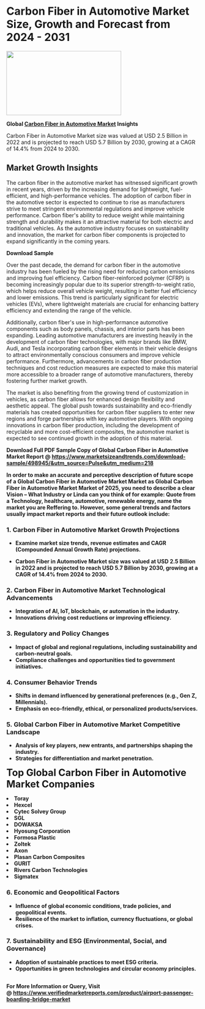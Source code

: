 <H1>Carbon Fiber in Automotive Market Size, Growth and Forecast from 2024 - 2031</H1><img class="aligncenter size-medium wp-image-584254" src="https://thirdeyenews.in/wp-content/uploads/2024/09/Global-Market-Research-300x168.jpeg" alt="" width="300" height="168" /><p><strong>Global&nbsp;<a href="https://www.marketsizeandtrends.com/download-sample/498945/&amp;utm_source=Pulse&amp;utm_medium=218">Carbon Fiber in Automotive Market</a> Insights</strong></p><p>Carbon Fiber in Automotive Market size was valued at USD 2.5 Billion in 2022 and is projected to reach USD 5.7 Billion by 2030, growing at a CAGR of 14.4% from 2024 to 2030.</p><p><h2>Market Growth Insights</h2> <p>The carbon fiber in the automotive market has witnessed significant growth in recent years, driven by the increasing demand for lightweight, fuel-efficient, and high-performance vehicles. The adoption of carbon fiber in the automotive sector is expected to continue to rise as manufacturers strive to meet stringent environmental regulations and improve vehicle performance. Carbon fiber's ability to reduce weight while maintaining strength and durability makes it an attractive material for both electric and traditional vehicles. As the automotive industry focuses on sustainability and innovation, the market for carbon fiber components is projected to expand significantly in the coming years.</p> <p><strong>Download Sample</strong></p> <p>Over the past decade, the demand for carbon fiber in the automotive industry has been fueled by the rising need for reducing carbon emissions and improving fuel efficiency. Carbon fiber-reinforced polymer (CFRP) is becoming increasingly popular due to its superior strength-to-weight ratio, which helps reduce overall vehicle weight, resulting in better fuel efficiency and lower emissions. This trend is particularly significant for electric vehicles (EVs), where lightweight materials are crucial for enhancing battery efficiency and extending the range of the vehicle.</p> <p>Additionally, carbon fiber's use in high-performance automotive components such as body panels, chassis, and interior parts has been expanding. Leading automotive manufacturers are investing heavily in the development of carbon fiber technologies, with major brands like BMW, Audi, and Tesla incorporating carbon fiber elements in their vehicle designs to attract environmentally conscious consumers and improve vehicle performance. Furthermore, advancements in carbon fiber production techniques and cost reduction measures are expected to make this material more accessible to a broader range of automotive manufacturers, thereby fostering further market growth.</p> <p>The market is also benefiting from the growing trend of customization in vehicles, as carbon fiber allows for enhanced design flexibility and aesthetic appeal. The global push towards sustainability and eco-friendly materials has created opportunities for carbon fiber suppliers to enter new regions and forge partnerships with key automotive players. With ongoing innovations in carbon fiber production, including the development of recyclable and more cost-efficient composites, the automotive market is expected to see continued growth in the adoption of this material.</p> <p><strong></p><p><span class=""><strong>Download Full PDF Sample Copy of Global Carbon Fiber in Automotive Market Report</strong> @ <a href="https://www.marketsizeandtrends.com/download-sample/498945/&amp;utm_source=Pulse&amp;utm_medium=218" target="_blank">https://www.marketsizeandtrends.com/download-sample/498945/&amp;utm_source=Pulse&amp;utm_medium=218</a></span></p><p>In order to make an accurate and perceptive description of future scope of a Global&nbsp;Carbon Fiber in Automotive Market Market as Global&nbsp;Carbon Fiber in Automotive Market Market of 2025, you need to describe a clear Vision &ndash; What Industry or Linda can you think of for example: Quote from a Technology, healthcare, automotive, renewable energy, name the market you are Reffering to. However, some general trends and factors usually impact market reports and their future outlook include:</p><h3>1.&nbsp;<strong>Carbon Fiber in Automotive Market Growth Projections</strong></h3><ul><li>Examine market size trends, revenue estimates and CAGR (Compounded Annual Growth Rate) projections.</li><li><p>Carbon Fiber in Automotive Market size was valued at USD 2.5 Billion in 2022 and is projected to reach USD 5.7 Billion by 2030, growing at a CAGR of 14.4% from 2024 to 2030.</p></li></ul><h3>2.&nbsp;<strong>Carbon Fiber in Automotive Market Technological Advancements</strong></h3><ul><li>Integration of AI, IoT, blockchain, or automation in the industry.</li><li>Innovations driving cost reductions or improving efficiency.</li></ul><h3>3.&nbsp;<strong>Regulatory and Policy Changes</strong></h3><ul><li>Impact of global and regional regulations, including sustainability and carbon-neutral goals.</li><li>Compliance challenges and opportunities tied to government initiatives.</li></ul><h3>4.&nbsp;<strong>Consumer Behavior Trends</strong></h3><ul><li>Shifts in demand influenced by generational preferences (e.g., Gen Z, Millennials).</li><li>Emphasis on eco-friendly, ethical, or personalized products/services.</li></ul><h3>5.&nbsp;<strong>Global Carbon Fiber in Automotive Market Competitive Landscape</strong></h3><ul><li>Analysis of key players, new entrants, and partnerships shaping the industry.</li><li>Strategies for differentiation and market penetration.</li></ul><p data-pm-slice="1 1 []"><span style="color: inherit; font-family: inherit; font-size: 25px;">Top Global Carbon Fiber in Automotive Market Companies</span></p><div class="" data-test-id=""><p><li>Toray</li><li> Hexcel</li><li> Cytec Solvey Group</li><li> SGL</li><li> DOWAKSA</li><li> Hyosung Corporation</li><li> Formosa Plastic</li><li> Zoltek</li><li> Axon</li><li> Plasan Carbon Composites</li><li> GURIT</li><li> Rivers Carbon Technologies</li><li> Sigmatex</li></p></div><h3>6.&nbsp;<strong>Economic and Geopolitical Factors</strong></h3><ul><li>Influence of global economic conditions, trade policies, and geopolitical events.</li><li>Resilience of the market to inflation, currency fluctuations, or global crises.</li></ul><h3>7.&nbsp;<strong>Sustainability and ESG (Environmental, Social, and Governance)</strong></h3><ul><li>Adoption of sustainable practices to meet ESG criteria.</li><li>Opportunities in green technologies and circular economy principles.</li></ul><h2><strong style="font-size: 14px;">For More Information or Query, Visit @&nbsp;</strong><a style="background-color: #ffffff; font-size: 14px;" href="https://www.marketsizeandtrends.com/report/carbon-fiber-in-automotive-market/" target="_blank">https://www.verifiedmarketreports.com/product/airport-passenger-boarding-bridge-market</a></h2>
